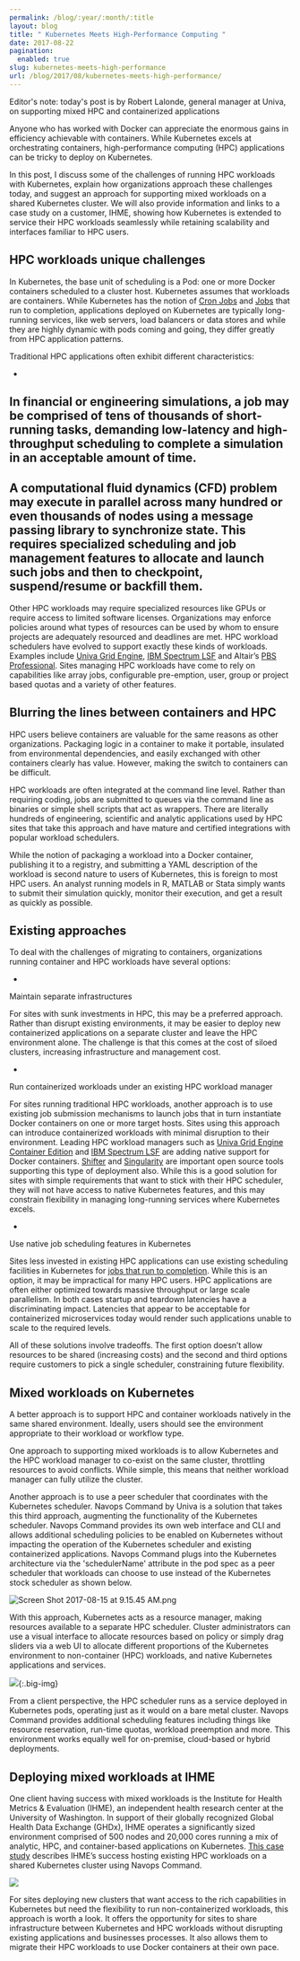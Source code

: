 ```yaml
---
permalink: /blog/:year/:month/:title
layout: blog
title: " Kubernetes Meets High-Performance Computing "
date: 2017-08-22
pagination:
  enabled: true
slug: kubernetes-meets-high-performance
url: /blog/2017/08/kubernetes-meets-high-performance/
---
```

Editor's note: today's post is by Robert Lalonde, general manager at Univa, on supporting mixed HPC and containerized applications &nbsp;

Anyone who has worked with Docker can appreciate the enormous gains in efficiency achievable with containers. While Kubernetes excels at orchestrating containers, high-performance computing (HPC) applications can be tricky to deploy on Kubernetes.

In this post, I discuss some of the challenges of running HPC workloads with Kubernetes, explain how organizations approach these challenges today, and suggest an approach for supporting mixed workloads on a shared Kubernetes cluster. We will also provide information and links to a case study on a customer, IHME, showing how Kubernetes is extended to service their HPC workloads seamlessly while retaining scalability and interfaces familiar to HPC users.

## HPC workloads unique challenges

In Kubernetes, the base unit of scheduling is a Pod: one or more Docker containers scheduled to a cluster host. Kubernetes assumes that workloads are containers. While Kubernetes has the notion of [Cron Jobs](https://kubernetes.io/docs/concepts/workloads/controllers/cron-jobs/) and [Jobs](https://kubernetes.io/docs/concepts/workloads/controllers/jobs-run-to-completion/) that run to completion, applications deployed on Kubernetes are typically long-running services, like web servers, load balancers or data stores and while they are highly dynamic with pods coming and going, they differ greatly from HPC application patterns.

Traditional HPC applications often exhibit different characteristics:

-
In financial or engineering simulations, a job may be comprised of tens of thousands of short-running tasks, demanding low-latency and high-throughput scheduling to complete a simulation in an acceptable amount of time.
-
A computational fluid dynamics (CFD) problem may execute in parallel across many hundred or even thousands of nodes using a message passing library to synchronize state. This requires specialized scheduling and job management features to allocate and launch such jobs and then to checkpoint, suspend/resume or backfill them.
-
Other HPC workloads may require specialized resources like GPUs or require access to limited software licenses. Organizations may enforce policies around what types of resources can be used by whom to ensure projects are adequately resourced and deadlines are met.
HPC workload schedulers have evolved to support exactly these kinds of workloads. Examples include [Univa Grid Engine](http://www.univa.com/products/), [IBM Spectrum LSF](https://www-03.ibm.com/systems/spectrum-computing/products/lsf/) and Altair’s [PBS Professional](http://www.pbsworks.com/PBSProduct.aspx?n=PBS-Professional&c=Overview-and-Capabilities). Sites managing HPC workloads have come to rely on capabilities like array jobs, configurable pre-emption, user, group or project based quotas and a variety of other features.  

## Blurring the lines between containers and HPC

HPC users believe containers are valuable for the same reasons as other organizations. Packaging logic in a container to make it portable, insulated from environmental dependencies, and easily exchanged with other containers clearly has value. However, making the switch to containers can be difficult.

HPC workloads are often integrated at the command line level. Rather than requiring coding, jobs are submitted to queues via the command line as binaries or simple shell scripts that act as wrappers. There are literally hundreds of engineering, scientific and analytic applications used by HPC sites that take this approach and have mature and certified integrations with popular workload schedulers.

While the notion of packaging a workload into a Docker container, publishing it to a registry, and submitting a YAML description of the workload is second nature to users of Kubernetes, this is foreign to most HPC users. An analyst running models in R, MATLAB or Stata simply wants to submit their simulation quickly, monitor their execution, and get a result as quickly as possible.

## Existing approaches

To deal with the challenges of migrating to containers, organizations running container and HPC workloads have several options:

-
Maintain separate infrastructures

For sites with sunk investments in HPC, this may be a preferred approach. Rather than disrupt existing environments, it may be easier to deploy new containerized applications on a separate cluster and leave the HPC environment alone. The challenge is that this comes at the cost of siloed clusters, increasing infrastructure and management cost.

-
Run containerized workloads under an existing HPC workload manager

For sites running traditional HPC workloads, another approach is to use existing job submission mechanisms to launch jobs that in turn instantiate Docker containers on one or more target hosts. Sites using this approach can introduce containerized workloads with minimal disruption to their environment. Leading HPC workload managers such as [Univa Grid Engine Container Edition](http://blogs.univa.com/2016/05/new-version-of-univa-grid-engine-now-supports-docker-containers/) and [IBM Spectrum LSF](http://blogs.univa.com/2016/05/new-version-of-univa-grid-engine-now-supports-docker-containers/) are adding native support for Docker containers. [Shifter](https://github.com/NERSC/shifter) and [Singularity](http://singularity.lbl.gov/) are important open source tools supporting this type of deployment also. While this is a good solution for sites with simple requirements that want to stick with their HPC scheduler, they will not have access to native Kubernetes features, and this may constrain flexibility in managing long-running services where Kubernetes excels.

-
Use native job scheduling features in Kubernetes

Sites less invested in existing HPC applications can use existing scheduling facilities in Kubernetes for [jobs that run to completion](https://kubernetes.io/docs/concepts/workloads/controllers/jobs-run-to-completion/). While this is an option, it may be impractical for many HPC users. HPC applications are often either optimized towards massive throughput or large scale parallelism. In both cases startup and teardown latencies have a discriminating impact. Latencies that appear to be acceptable for containerized microservices today would render such applications unable to scale to the required levels.

All of these solutions involve tradeoffs. The first option doesn’t allow resources to be shared (increasing costs) and the second and third options require customers to pick a single scheduler, constraining future flexibility.

## Mixed workloads on Kubernetes

A better approach is to support HPC and container workloads natively in the same shared environment. Ideally, users should see the environment appropriate to their workload or workflow type.

One approach to supporting mixed workloads is to allow Kubernetes and the HPC workload manager to co-exist on the same cluster, throttling resources to avoid conflicts. While simple, this means that neither workload manager can fully utilize the cluster.

Another approach is to use a peer scheduler that coordinates with the Kubernetes scheduler. Navops Command by Univa is a solution that takes this third approach, augmenting the functionality of the Kubernetes scheduler. Navops Command provides its own web interface and CLI and allows additional scheduling policies to be enabled on Kubernetes without impacting the operation of the Kubernetes scheduler and existing containerized applications. Navops Command plugs into the Kubernetes architecture via the 'schedulerName' attribute in the pod spec as a peer scheduler that workloads can choose to use instead of the Kubernetes stock scheduler as shown below.

 ![Screen Shot 2017-08-15 at 9.15.45 AM.png](https://lh6.googleusercontent.com/nKTtfQVVmL4qBoSR0lBmBuLt8KOrVEyjn9YcAu7hrhhV-rwnxRY3p-Y5Qfddf7BI6u1KN85VKfeaaU74xDl-oDk5NzybdIxAp0SJ42x14gwzpmwLwjVy5nIng6K8Ih-bRDlOmA9j)

With this approach, Kubernetes acts as a resource manager, making resources available to a separate HPC scheduler. Cluster administrators can use a visual interface to allocate resources based on policy or simply drag sliders via a web UI to allocate different proportions of the Kubernetes environment to non-container (HPC) workloads, and native Kubernetes applications and services.

 ![](https://lh6.googleusercontent.com/wSBBl5d-YL4_UCYgvHpE_XzijtqftSi6PTHJLGfHr5nAxmTj945jQB-pMNIGLovWwKWGnEsPjCkCPrUMWZEs9UHnQPPDSWPEl-Gl76Yczd-Yn65pEE8mKC-Asj3zP5xyfZc-r2qU-YmmOyBhLQ){:.big-img}

From a client perspective, the HPC scheduler runs as a service deployed in Kubernetes pods, operating just as it would on a bare metal cluster. Navops Command provides additional scheduling features including things like resource reservation, run-time quotas, workload preemption and more. This environment works equally well for on-premise, cloud-based or hybrid deployments.

## Deploying mixed workloads at IHME

One client having success with mixed workloads is the Institute for Health Metrics & Evaluation (IHME), an independent health research center at the University of Washington. In support of their globally recognized Global Health Data Exchange (GHDx), IHME operates a significantly sized environment comprised of 500 nodes and 20,000 cores running a mix of analytic, HPC, and container-based applications on Kubernetes. [This case study](http://navops.io/ihme-case-study.html) describes IHME’s success hosting existing HPC workloads on a shared Kubernetes cluster using Navops Command.

 ![](https://lh5.googleusercontent.com/GJeP6e89r6drl72yzZM_OsZ81MYDp7Zm5xEFpItpmioian3lOp535H4jy1_eELKrzGMYr_wnjGwpK3Uku9dwg2-vqmMC1A1GrMtJc-PZR6GR6Z-fAZNJMEr_Uw3HqvWvi86mF_63XTozysaLpg)




For sites deploying new clusters that want access to the rich capabilities in Kubernetes but need the flexibility to run non-containerized workloads, this approach is worth a look. It offers the opportunity for sites to share infrastructure between Kubernetes and HPC workloads without disrupting existing applications and businesses processes. It also allows them to migrate their HPC workloads to use Docker containers at their own pace.
